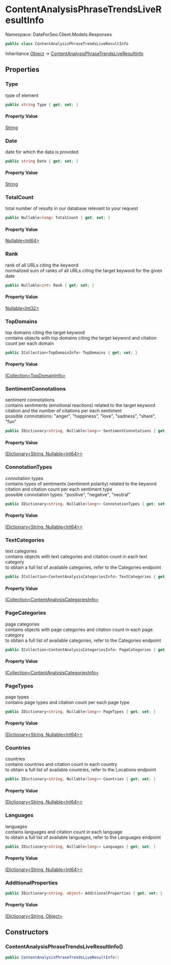 # ContentAnalysisPhraseTrendsLiveResultInfo

Namespace: DataForSeo.Client.Models.Responses

```csharp
public class ContentAnalysisPhraseTrendsLiveResultInfo
```

Inheritance [Object](https://docs.microsoft.com/en-us/dotnet/api/system.object) → [ContentAnalysisPhraseTrendsLiveResultInfo](./dataforseo.client.models.responses.contentanalysisphrasetrendsliveresultinfo.md)

## Properties

### **Type**

type of element

```csharp
public string Type { get; set; }
```

#### Property Value

[String](https://docs.microsoft.com/en-us/dotnet/api/system.string)<br>

### **Date**

date for which the data is provided

```csharp
public string Date { get; set; }
```

#### Property Value

[String](https://docs.microsoft.com/en-us/dotnet/api/system.string)<br>

### **TotalCount**

total number of results in our database relevant to your request

```csharp
public Nullable<long> TotalCount { get; set; }
```

#### Property Value

[Nullable&lt;Int64&gt;](https://docs.microsoft.com/en-us/dotnet/api/system.nullable-1)<br>

### **Rank**

rank of all URLs citing the keyword
 <br>normalized sum of ranks of all URLs citing the target keyword for the given date

```csharp
public Nullable<int> Rank { get; set; }
```

#### Property Value

[Nullable&lt;Int32&gt;](https://docs.microsoft.com/en-us/dotnet/api/system.nullable-1)<br>

### **TopDomains**

top domains citing the target keyword
 <br>contains objects with top domains citing the target keyword and citation count per each domain

```csharp
public ICollection<TopDomainInfo> TopDomains { get; set; }
```

#### Property Value

[ICollection&lt;TopDomainInfo&gt;](./dataforseo.client.models.topdomaininfo.md)<br>

### **SentimentConnotations**

sentiment connotations
 <br>contains sentiments (emotional reactions) related to the target keyword citation and the number of citations per each sentiment
 <br>possible connotations: "anger", "happiness", "love", "sadness", "share", "fun"

```csharp
public IDictionary<string, Nullable<long>> SentimentConnotations { get; set; }
```

#### Property Value

[IDictionary&lt;String, Nullable&lt;Int64&gt;&gt;](https://docs.microsoft.com/en-us/dotnet/api/system.collections.generic.idictionary-2)<br>

### **ConnotationTypes**

connotation types
 <br>contains types of sentiments (sentiment polarity) related to the keyword citation and citation count per each sentiment type
 <br>possible connotation types: "positive", "negative", "neutral"

```csharp
public IDictionary<string, Nullable<long>> ConnotationTypes { get; set; }
```

#### Property Value

[IDictionary&lt;String, Nullable&lt;Int64&gt;&gt;](https://docs.microsoft.com/en-us/dotnet/api/system.collections.generic.idictionary-2)<br>

### **TextCategories**

text categories
 <br>contains objects with text categories and citation count in each text category
 <br>to obtain a full list of available categories, refer to the Categories endpoint

```csharp
public ICollection<ContentAnalysisCategoriesInfo> TextCategories { get; set; }
```

#### Property Value

[ICollection&lt;ContentAnalysisCategoriesInfo&gt;](./dataforseo.client.models.contentanalysiscategoriesinfo.md)<br>

### **PageCategories**

page categories
 <br>contains objects with page categories and citation count in each page category
 <br>to obtain a full list of available categories, refer to the Categories endpoint

```csharp
public ICollection<ContentAnalysisCategoriesInfo> PageCategories { get; set; }
```

#### Property Value

[ICollection&lt;ContentAnalysisCategoriesInfo&gt;](./dataforseo.client.models.contentanalysiscategoriesinfo.md)<br>

### **PageTypes**

page types
 <br>contains page types and citation count per each page type

```csharp
public IDictionary<string, Nullable<long>> PageTypes { get; set; }
```

#### Property Value

[IDictionary&lt;String, Nullable&lt;Int64&gt;&gt;](https://docs.microsoft.com/en-us/dotnet/api/system.collections.generic.idictionary-2)<br>

### **Countries**

countries
 <br>contains countries and citation count in each country
 <br>to obtain a full list of available countries, refer to the Locations endpoint

```csharp
public IDictionary<string, Nullable<long>> Countries { get; set; }
```

#### Property Value

[IDictionary&lt;String, Nullable&lt;Int64&gt;&gt;](https://docs.microsoft.com/en-us/dotnet/api/system.collections.generic.idictionary-2)<br>

### **Languages**

languages
 <br>contains languages and citation count in each language
 <br>to obtain a full list of available languages, refer to the Languages endpoint

```csharp
public IDictionary<string, Nullable<long>> Languages { get; set; }
```

#### Property Value

[IDictionary&lt;String, Nullable&lt;Int64&gt;&gt;](https://docs.microsoft.com/en-us/dotnet/api/system.collections.generic.idictionary-2)<br>

### **AdditionalProperties**

```csharp
public IDictionary<string, object> AdditionalProperties { get; set; }
```

#### Property Value

[IDictionary&lt;String, Object&gt;](https://docs.microsoft.com/en-us/dotnet/api/system.collections.generic.idictionary-2)<br>

## Constructors

### **ContentAnalysisPhraseTrendsLiveResultInfo()**

```csharp
public ContentAnalysisPhraseTrendsLiveResultInfo()
```
